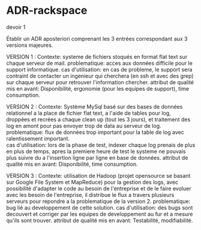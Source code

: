 # ADR-rackspace
devoir 1

Établir un ADR aposteriori comprenant les 3 entrées correspondant
aux 3 versions majeures.

VERSION 1 :
Contexte: systeme de fichiers stoqués en format flat text sur chaque serveur de mail.
problematique: acces aux données difficile pour le support informatique.
cas d'utilisation: en cas de probleme, le support sera contraint de contacter un ingenieur qui cherchera (en ssh et avec des grep) sur chaque serveur pour retrouver l'information chercher.
attribut de qualité mis en avant: Disponibilité, ergonomie (pour les equipes de support), time consumption.


VERSION 2 : 
Contexte: Système MySql basé sur des bases de données relationnel a la place de fichier flat text, a l'aide de tables pour log, droppées et recrées a chaque clean up (tout les 3 jours), et traitement des log en amont pour pas envoyer trop de data au serveur de log.
problematique: flux de données trop important pour la table de log avec ralentissement important.  
cas d'utilisation: lors de la phase de test, indexer chaque log prenais de plus en plus de temps, apres la premiere heure de test le systeme ne pouvais plus suivre du a l'insertion ligne par ligne en base de données.
attribut de qualité mis en avant: Disponibilité, time consumption.

VERSION 3 :
Contexte: utilisation de Hadoop (projet opensource se basant sur Google File System et MapReduce) pour la gestion des logs, avec possibilité d'adapter le code au besoin de l'entreprise et de le faire evoluer avec les besoin de l'entreprise, il distribue le flux a travers plusieurs serveurs pour repondre a la problematique de la version 2.
problematique: bug lié au developpement de cette solution.
cas d'utilisation: des bugs sont decouvert et corriger par les equipes de developpement au fur et a mesure qu'ils sont trouver.
attribut de qualité mis en avant: Testabilité, modifiabilité.
